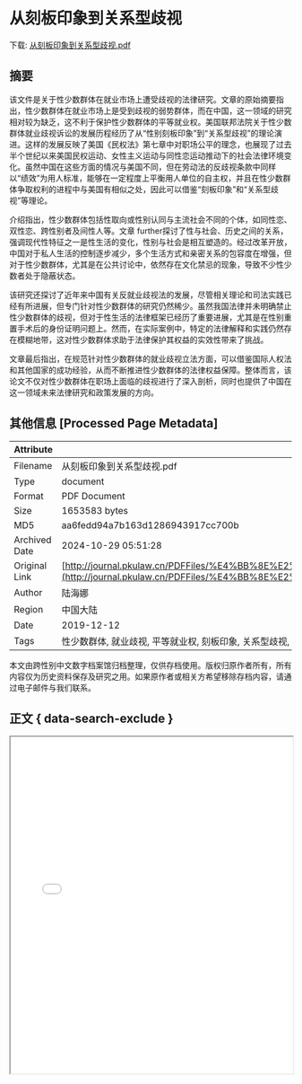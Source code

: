 # 从刻板印象到关系型歧视

<!-- tcd_download_link -->
下载: [从刻板印象到关系型歧视.pdf](从刻板印象到关系型歧视.pdf)
<!-- tcd_download_link_end -->

## 摘要

<!-- tcd_abstract -->
该文件是关于性少数群体在就业市场上遭受歧视的法律研究。文章的原始摘要指出，性少数群体在就业市场上是受到歧视的弱势群体，而在中国，这一领域的研究相对较为缺乏，这不利于保护性少数群体的平等就业权。美国联邦法院关于性少数群体就业歧视诉讼的发展历程经历了从“性别刻板印象”到“关系型歧视”的理论演进。这样的发展反映了美国《民权法》第七章中对职场公平的理念，也展现了过去半个世纪以来美国民权运动、女性主义运动与同性恋运动推动下的社会法律环境变化。虽然中国在这些方面的情况与美国不同，但在劳动法的反歧视条款中同样以“绩效”为用人标准，能够在一定程度上平衡用人单位的自主权，并且在性少数群体争取权利的进程中与美国有相似之处，因此可以借鉴“刻板印象”和“关系型歧视”等理论。

介绍指出，性少数群体包括性取向或性别认同与主流社会不同的个体，如同性恋、双性恋、跨性别者及间性人等。文章 further探讨了性与社会、历史之间的关系，强调现代性特征之一是性生活的变化，性别与社会是相互塑造的。经过改革开放，中国对于私人生活的控制逐步减少，多个生活方式和亲密关系的包容度在增强，但对于性少数群体，尤其是在公共讨论中，依然存在文化禁忌的现象，导致不少性少数者处于隐蔽状态。

该研究还探讨了近年来中国有关反就业歧视法的发展，尽管相关理论和司法实践已经有所进展，但专门针对性少数群体的研究仍然稀少。虽然我国法律并未明确禁止性少数群体的歧视，但对于性生活的法律框架已经历了重要进展，尤其是在性别重置手术后的身份证明问题上。然而，在实际案例中，特定的法律解释和实践仍然存在模糊地带，这对性少数群体求助于法律保护其权益的实效性带来了挑战。

文章最后指出，在规范针对性少数群体的就业歧视立法方面，可以借鉴国际人权法和其他国家的成功经验，从而不断推进性少数群体的法律权益保障。整体而言，该论文不仅对性少数群体在职场上面临的歧视进行了深入剖析，同时也提供了中国在这一领域未来法律研究和政策发展的方向。

<!-- tcd_abstract_end -->

## 其他信息 [Processed Page Metadata]

| Attribute       | Value                                  |
|-----------------|----------------------------------------|
| Filename        | 从刻板印象到关系型歧视.pdf                             |
| Type            | document                                 |
| Format          | PDF Document                               |
| Size            | 1653583 bytes                           |
| MD5             | aa6fedd94a7b163d1286943917cc700b                                  |
| Archived Date   | 2024-10-29 05:51:28                             |
| Original Link   | [http://journal.pkulaw.cn/PDFFiles/%E4%BB%8E%E2%80%9C%E5%88%BB%E6%9D%BF%E5%8D%B0%E8%B1%A1%E2%80%9D%E5%88%B0%E2%80%9C%E5%85%B3%E7%B3%BB%E5%9E%8B%E6%AD%A7%E8%A7%86%E2%80%9D.pdf](http://journal.pkulaw.cn/PDFFiles/%E4%BB%8E%E2%80%9C%E5%88%BB%E6%9D%BF%E5%8D%B0%E8%B1%A1%E2%80%9D%E5%88%B0%E2%80%9C%E5%85%B3%E7%B3%BB%E5%9E%8B%E6%AD%A7%E8%A7%86%E2%80%9D.pdf)                         |
| Author          | 陆海娜                               |
| Region          | 中国大陆                               |
| Date            | 2019-12-12                                 |
| Tags            | 性少数群体, 就业歧视, 平等就业权, 刻板印象, 关系型歧视, 法律研究, 民权法                                 |

本文由跨性别中文数字档案馆归档整理，仅供存档使用。版权归原作者所有，所有内容仅为历史资料保存及研究之用。如果原作者或相关方希望移除存档内容，请通过电子邮件与我们联系。

## 正文 { data-search-exclude }

<!-- tcd_main_text -->
<iframe src="../从刻板印象到关系型歧视.pdf" width="100%" height="600px">
    <p>无法显示PDF，请下载查看。</p>
</iframe>
<!-- tcd_main_text_end -->

